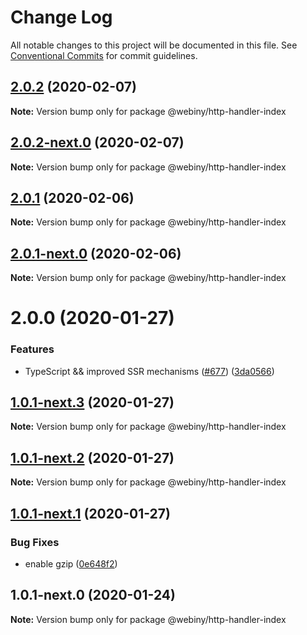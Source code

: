 # Change Log

All notable changes to this project will be documented in this file.
See [Conventional Commits](https://conventionalcommits.org) for commit guidelines.

## [2.0.2](https://github.com/webiny/webiny-js/compare/@webiny/http-handler-index@2.0.2-next.0...@webiny/http-handler-index@2.0.2) (2020-02-07)

**Note:** Version bump only for package @webiny/http-handler-index





## [2.0.2-next.0](https://github.com/webiny/webiny-js/compare/@webiny/http-handler-index@2.0.1...@webiny/http-handler-index@2.0.2-next.0) (2020-02-07)

**Note:** Version bump only for package @webiny/http-handler-index





## [2.0.1](https://github.com/webiny/webiny-js/compare/@webiny/http-handler-index@2.0.1-next.0...@webiny/http-handler-index@2.0.1) (2020-02-06)

**Note:** Version bump only for package @webiny/http-handler-index





## [2.0.1-next.0](https://github.com/webiny/webiny-js/compare/@webiny/http-handler-index@2.0.0...@webiny/http-handler-index@2.0.1-next.0) (2020-02-06)

**Note:** Version bump only for package @webiny/http-handler-index





# 2.0.0 (2020-01-27)


### Features

* TypeScript && improved SSR mechanisms ([#677](https://github.com/webiny/webiny-js/issues/677)) ([3da0566](https://github.com/webiny/webiny-js/commit/3da0566f29e1d46df0e7c357be0b42bdaa4c7d2b))





## [1.0.1-next.3](https://github.com/webiny/webiny-js/compare/@webiny/http-handler-index@1.0.1-next.2...@webiny/http-handler-index@1.0.1-next.3) (2020-01-27)

**Note:** Version bump only for package @webiny/http-handler-index





## [1.0.1-next.2](https://github.com/webiny/webiny-js/compare/@webiny/http-handler-index@1.0.1-next.1...@webiny/http-handler-index@1.0.1-next.2) (2020-01-27)

**Note:** Version bump only for package @webiny/http-handler-index





## [1.0.1-next.1](https://github.com/webiny/webiny-js/compare/@webiny/http-handler-index@1.0.1-next.0...@webiny/http-handler-index@1.0.1-next.1) (2020-01-27)


### Bug Fixes

* enable gzip ([0e648f2](https://github.com/webiny/webiny-js/commit/0e648f27572603e956fc614eddda2b68cdf53e42))





## 1.0.1-next.0 (2020-01-24)

**Note:** Version bump only for package @webiny/http-handler-index
